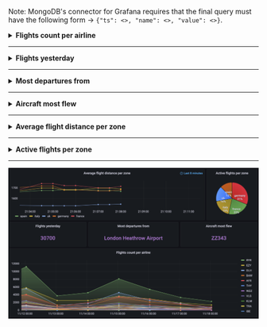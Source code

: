 Note: MongoDB's connector for Grafana requires that the final query must have the following form ->  ```{"ts": <>, "name": <>, "value": <>}```.

<details>
<summary> <strong> Flights count per airline </strong> </summary>

This query is constructed in the following way:
- Converts the ts variable from string to date
- Group by day, flight id (to filter unique flights) and airline
- Counts the flights made by each airline on each day

``` sh
db.flights.aggregate([
{"$match": {"origin_airport_iata": {"$ne": "N/A"}, "destination_airport_iata": {"$ne": "N/A"}}},
{"$addFields": {"ts": {"$substr": ["$ts", 0, 10]}}},
{"$addFields": {"ts": {"$dateFromString": {"dateString": "$ts"}}}},
{"$group": {"_id": {"ts": "$ts", "flid": "$id", "line": "$airline_icao"}, "tot": {"$sum": 1}}},
{"$group": {"_id": {"ts": "$_id.ts", "line": "$_id.line"}, "total": {"$sum": "$tot"}}},
{"$project": {"name": "$_id.line", "value": "$total", "ts": "$_id.ts", "_id": 0}},
{"$sort": {"value": -1}},
{"$match": {"name": {"$ne": "N/A"}}}
])
```

</details>


---
<!------------------------------------------------------------------------------------------------------------------>


<details>
<summary> <strong> Flights yesterday </strong> </summary>

This query is constructed in the following way:
- Converts the ts variable from string to date
- Group by day and flight id (to filter unique flights)
- Counts the number of flights made on each day
- Sort descending by date
- Skip those of the current day, limit only the first (previous day)

``` sh
db.flights.aggregate([
{"$match": {"origin_airport_iata": {"$ne": "N/A"}, "destination_airport_iata": {"$ne": "N/A"}}},
{"$addFields": {"ts": {"$substr": ["$ts", 0, 10]}}},
{"$addFields": {"ts": {"$dateFromString": {"dateString": "$ts"}}}},
{"$group": {"_id": {"ts": "$ts", "flid": "$id"}, "tot": {"$sum": 1}}},
{"$group": {"_id": "$_id.ts", "total": {"$sum": "$tot"}}},
{"$project": {"name": "day", "value": "$total", "ts": "$_id", "_id": 0}},
{"$sort": {"ts": -1}},
{"$skip": 1},
{"$limit": 1}
])
```

</details>


---
<!------------------------------------------------------------------------------------------------------------------>


<details>
<summary> <strong> Most departures from </strong> </summary>

This query is constructed in the following way:
- Converts the ts variable from string to date
- Group by flight id (to filter unique flights) and origin airport
- Counts the number of flights made in each airport and take a dummy date
- Filter out missing values (origin airport = NA)
- Sort descending by number of flights
- Limit only the first (most departures)
- Perform a join on the airport collection to retrieve the full name of the airport

``` sh
db.flights.aggregate([
{"$match": {"origin_airport_iata": {"$ne": "N/A"}, "destination_airport_iata": {"$ne": "N/A"}}},
{"$addFields": {"ts": {"$substr": ["$ts", 0, 10]}}},
{"$addFields": {"ts": {"$dateFromString": {"dateString": "$ts"}}}},
{"$group": {"_id": {"id": "$id", "origin": "$origin_airport_iata"}, "tot": {"$sum": 1}, "ts": {"$first": "$ts"}}},
{"$project": {"ts": "$ts", "origin": "$_id.origin", "id": "$_id.id", "tot": 1, "_id": 0}},
{"$match": {"origin": {"$ne": "N/A"}}},
{"$group": {"_id": "$origin", "tot": {"$sum": 1}, "ts": {"$first": "$ts"}}},
{"$sort": {"tot": -1}},
{"$project": {"ts": "$ts", "name": "$_id", "value": "$_id", "_id": 0}},
{"$limit": 1},
{"$lookup": {"from": "airports", "localField": "name", "foreignField": "iata", "as": "fromAir"}},
{"$unwind": {"path": "$fromAir"}},
{"$project": {  "name": "$fromAir.name", "value":  "$fromAir.name", "ts": 1, "_id": 0}}
])
```

</details>


---
<!------------------------------------------------------------------------------------------------------------------>


<details>
<summary> <strong> Aircraft most flew </strong> </summary>

This query is constructed in the following way:
- Converts the ts variable from string to date
- Group by ts, icao code of the aircraft and its number of registration
- Counts the number of flights made by each aircraft
- Filter out missing values (icao = NA | code = NA)
- Sort descending by number of flights
- Limit only the first (most flew)

``` sh
db.flights.aggregate([
{"$match": {"origin_airport_iata": {"$ne": "N/A"}, "destination_airport_iata": {"$ne": "N/A"}}},
{"$addFields": {"ts": {"$substr": ["$ts", 0, 10]}}},
{"$addFields": {"ts": {"$dateFromString": {"dateString": "$ts"}}}},
{"$group": {"_id": {"ts": "$ts", "craft": "$icao_24bit", "code": "$registration"}, "tot": {"$sum": 1}}},
{"$project": {"ts": "$_id.ts", "name": "$_id.craft", "value": "$_id.code",  "_id": 0}},
{"$match": {"craft": {"$ne": "N/A"}, "code": {"$ne": "N/A"}}},
{"$sort": {"value": -1}},
{"$limit": 1}
])
```

</details>


---
<!------------------------------------------------------------------------------------------------------------------>


<details>
<summary> <strong> Average flight distance per zone </strong> </summary>
The following two queries are those in real-time.

Both streams are written in ```append``` mode.

For details about reading the kafka stream and writing the processed stream see ```jupyter/rtprocessing.py```

In Spark:
- After reading the static dataframe about airports, perform a join on the origin airport
- Select and format the variables of interest
- Perform another join on the destination airport
- Select and format the variables of interest
- Calulate the distance (in km) of each flight
- Convert the ts variable from string to date
- Set a watermark of 60 seconds
- Group by a window of 60 seconds, sliding by 30 seconds, and the current location of the flight
- Calculate the average distance per flight per zone in each time window.

``` sh
df.join(airportsDF, df.origin_airport_iata == airportsDF.iata) \
        .select(["ts", "id", col("destination_airport_iata").alias("dest_iata"), "at_zone",
                 col("latitude").alias("craft_lat"), col("longitude").alias("craft_lon"), 
                 col("lat").alias("origin_airport_lat"), col("lon").alias("origin_airport_lon"), 
                 col("iata").alias("origin_airport_iata"), col("name").alias("origin_airport_name")]) \
        .join(airportsDF, col("dest_iata") == airportsDF.iata) \
        .withColumnRenamed("lat", "destination_airport_lat") \
        .withColumnRenamed("lon", "destination_airport_lon") \
        .withColumnRenamed("iata", "destination_airport_iata") \
        .withColumnRenamed("name", "destination_airport_name") \
        .drop(*('_id','country', 'icao', 'dest_iata', 'alt')) \
        .withColumn("port_distance", geodesic_udf(array("origin_airport_lat", "origin_airport_lon"), array("destination_airport_lat", "destination_airport_lon"))) \
        .withColumn("timest",to_timestamp("ts")) \
        .withWatermark("timest", "120 seconds") \
        .groupBy(window("timest", "120 seconds", "60 seconds"), df["at_zone"]) \
        .avg("port_distance") \
        .withColumnRenamed("avg(port_distance)", "avgdistances")
```

In Grafana:
- Format appropriately the query

``` sh
db.distancesRT.aggregate([
{"$project": {"ts": "$window.start", "name": "$at_zone", "value": "$avgdistances", "_id": 0}}
])
```

</details>


---
<!------------------------------------------------------------------------------------------------------------------>


<details>
<summary> <strong> Active flights per zone </strong> </summary>

In Spark:
- Convert the ts variable from string to date
- Set a watermark of 60 seconds
- Group by a window of 60 seconds, sliding by 30 seconds, and the current location of the flight
- Count the number of flights in each time window and each zone.

``` sh
df.withColumn("timest",to_timestamp("ts")) \
                .withWatermark("timest", "120 seconds") \
                .groupBy(window("timest", "120 seconds", "60 seconds"), df["at_zone"]) \
                .count()
```

In Grafana:
- Group by time window and zone
- Sum the total flights in each zone
- Sort descending by time
- Format appropriately the query

``` sh
db.fpzRT.aggregate([
{"$group": {"_id": {"ts": "$window.start", "zone": "$at_zone"}, "tot": {"$sum": "$count"}}},
{"$sort": {"_id.ts": -1}},
{"$project": {"ts": "$_id.ts", "name": "$_id.zone", "value": "$tot", "_id": 0}}
])
```

</details>

---

<img src="misc/dashboard.png" alt="dashboard"/>
